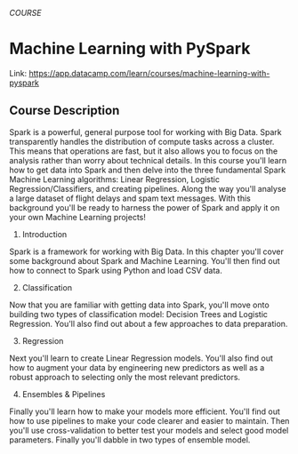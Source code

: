 *COURSE*

# Machine Learning with PySpark

Link: https://app.datacamp.com/learn/courses/machine-learning-with-pyspark

## Course Description
Spark is a powerful, general purpose tool for working with Big Data. Spark transparently handles the distribution of compute tasks across a cluster. This means that operations are fast, but it also allows you to focus on the analysis rather than worry about technical details. In this course you'll learn how to get data into Spark and then delve into the three fundamental Spark Machine Learning algorithms: Linear Regression, Logistic Regression/Classifiers, and creating pipelines. Along the way you'll analyse a large dataset of flight delays and spam text messages. With this background you'll be ready to harness the power of Spark and apply it on your own Machine Learning projects!

1. Introduction

Spark is a framework for working with Big Data. In this chapter you'll cover some background about Spark and Machine Learning. You'll then find out how to connect to Spark using Python and load CSV data.

2. Classification

Now that you are familiar with getting data into Spark, you'll move onto building two types of classification model: Decision Trees and Logistic Regression. You'll also find out about a few approaches to data preparation.

3. Regression

Next you'll learn to create Linear Regression models. You'll also find out how to augment your data by engineering new predictors as well as a robust approach to selecting only the most relevant predictors.

4. Ensembles & Pipelines

Finally you'll learn how to make your models more efficient. You'll find out how to use pipelines to make your code clearer and easier to maintain. Then you'll use cross-validation to better test your models and select good model parameters. Finally you'll dabble in two types of ensemble model.
